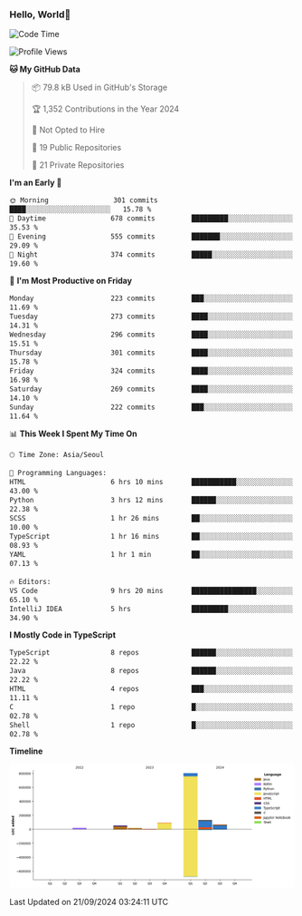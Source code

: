 
### Hello, World🐤

<!--START_SECTION:waka-->
![Code Time](http://img.shields.io/badge/Code%20Time-641%20hrs%2050%20mins-blue)

![Profile Views](http://img.shields.io/badge/Profile%20Views-20-blue)

**🐱 My GitHub Data** 

> 📦 79.8 kB Used in GitHub's Storage 
 > 
> 🏆 1,352 Contributions in the Year 2024
 > 
> 🚫 Not Opted to Hire
 > 
> 📜 19 Public Repositories 
 > 
> 🔑 21 Private Repositories 
 > 
**I'm an Early 🐤** 

```text
🌞 Morning                301 commits         ████░░░░░░░░░░░░░░░░░░░░░   15.78 % 
🌆 Daytime                678 commits         █████████░░░░░░░░░░░░░░░░   35.53 % 
🌃 Evening                555 commits         ███████░░░░░░░░░░░░░░░░░░   29.09 % 
🌙 Night                  374 commits         █████░░░░░░░░░░░░░░░░░░░░   19.60 % 
```
📅 **I'm Most Productive on Friday** 

```text
Monday                   223 commits         ███░░░░░░░░░░░░░░░░░░░░░░   11.69 % 
Tuesday                  273 commits         ████░░░░░░░░░░░░░░░░░░░░░   14.31 % 
Wednesday                296 commits         ████░░░░░░░░░░░░░░░░░░░░░   15.51 % 
Thursday                 301 commits         ████░░░░░░░░░░░░░░░░░░░░░   15.78 % 
Friday                   324 commits         ████░░░░░░░░░░░░░░░░░░░░░   16.98 % 
Saturday                 269 commits         ████░░░░░░░░░░░░░░░░░░░░░   14.10 % 
Sunday                   222 commits         ███░░░░░░░░░░░░░░░░░░░░░░   11.64 % 
```


📊 **This Week I Spent My Time On** 

```text
🕑︎ Time Zone: Asia/Seoul

💬 Programming Languages: 
HTML                     6 hrs 10 mins       ███████████░░░░░░░░░░░░░░   43.00 % 
Python                   3 hrs 12 mins       ██████░░░░░░░░░░░░░░░░░░░   22.38 % 
SCSS                     1 hr 26 mins        ██░░░░░░░░░░░░░░░░░░░░░░░   10.00 % 
TypeScript               1 hr 16 mins        ██░░░░░░░░░░░░░░░░░░░░░░░   08.93 % 
YAML                     1 hr 1 min          ██░░░░░░░░░░░░░░░░░░░░░░░   07.13 % 

🔥 Editors: 
VS Code                  9 hrs 20 mins       ████████████████░░░░░░░░░   65.10 % 
IntelliJ IDEA            5 hrs               █████████░░░░░░░░░░░░░░░░   34.90 % 
```

**I Mostly Code in TypeScript** 

```text
TypeScript               8 repos             ██████░░░░░░░░░░░░░░░░░░░   22.22 % 
Java                     8 repos             ██████░░░░░░░░░░░░░░░░░░░   22.22 % 
HTML                     4 repos             ███░░░░░░░░░░░░░░░░░░░░░░   11.11 % 
C                        1 repo              █░░░░░░░░░░░░░░░░░░░░░░░░   02.78 % 
Shell                    1 repo              █░░░░░░░░░░░░░░░░░░░░░░░░   02.78 % 
```



**Timeline**

![Lines of Code chart](https://raw.githubusercontent.com/jilpoom/jilpoom/main/assets/bar_graph.png)


 Last Updated on 21/09/2024 03:24:11 UTC
<!--END_SECTION:waka-->

